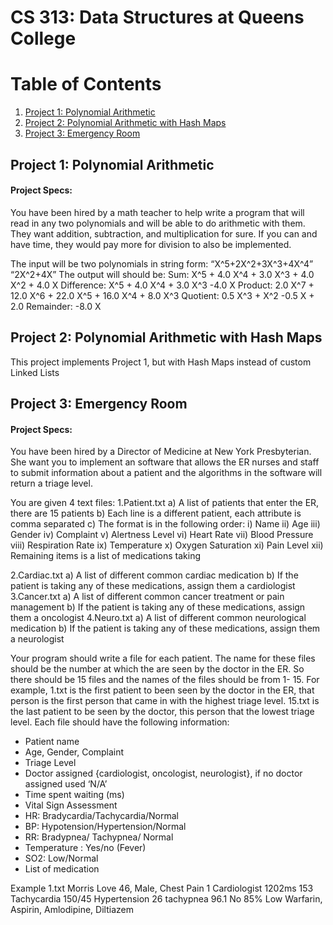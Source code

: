 
CS 313: Data Structures at Queens College
===

# Table of Contents
1. [Project 1: Polynomial Arithmetic](#Project-1)
2. [Project 2: Polynomial Arithmetic with Hash Maps](#Project-2)
3. [Project 3: Emergency Room](#Project-3)

## Project 1: Polynomial Arithmetic <a name="Project-1"></a>
#### Project Specs:

You have been hired by a math teacher to help write a program that will read in any two polynomials and will be able
to do arithmetic with them. They want addition, subtraction, and multiplication for sure. If you can and have time,
they would pay more for division to also be implemented.

The input will be two polynomials in string form:
“X^5+2X^2+3X^3+4X^4”
“2X^2+4X”
The output will should be:
Sum: X^5 + 4.0 X^4 + 3.0 X^3 + 4.0 X^2 + 4.0 X
Difference: X^5 + 4.0 X^4 + 3.0 X^3 -4.0 X
Product: 2.0 X^7 + 12.0 X^6 + 22.0 X^5 + 16.0 X^4 + 8.0 X^3
Quotient: 0.5 X^3 + X^2 -0.5 X + 2.0
Remainder: -8.0 X

## Project 2: Polynomial Arithmetic with Hash Maps <a name="Project-2"></a>
This project implements Project 1, but with Hash Maps instead of custom Linked Lists

## Project 3: Emergency Room <a name="Project-3"></a>
#### Project Specs:
You have been hired by a Director of Medicine at New York Presbyterian. She want you to implement
an software that allows the ER nurses and staff to submit information about a patient and the
algorithms in the software will return a triage level.

You are given 4 text files:
1.Patient.txt
a) A list of patients that enter the ER, there are 15 patients
b) Each line is a different patient, each attribute is comma separated
c) The format is in the following order:
i) Name
ii) Age
iii) Gender
iv) Complaint
v) Alertness Level
vi) Heart Rate
vii) Blood Pressure
viii) Respiration Rate
ix) Temperature
x) Oxygen Saturation
xi) Pain Level
xii) Remaining items is a list of medications taking

2.Cardiac.txt
a) A list of different common cardiac medication
b) If the patient is taking any of these medications, assign them a cardiologist
3.Cancer.txt
a) A list of different common cancer treatment or pain management
b) If the patient is taking any of these medications, assign them a oncologist
4.Neuro.txt
a) A list of different common neurological medication
b) If the patient is taking any of these medications, assign them a neurologist

Your program should write a file for each patient. The name for these files should be the number at
which the are seen by the doctor in the ER. So there should be 15 files and the names of the files should
be from 1- 15. For example, 1.txt is the first patient to been seen by the doctor in the ER, that person is
the first person that came in with the highest triage level. 15.txt is the last patient to be seen by the
doctor, this person that the lowest triage level.
Each file should have the following information:
- Patient name
- Age, Gender, Complaint
- Triage Level
- Doctor assigned {cardiologist, oncologist, neurologist}, if no doctor assigned used ‘N/A’
- Time spent waiting (ms)
- Vital Sign Assessment
- HR: Bradycardia/Tachycardia/Normal
- BP: Hypotension/Hypertension/Normal
- RR: Bradypnea/ Tachypnea/ Normal
- Temperature : Yes/no (Fever)
- SO2: Low/Normal
- List of medication


Example 1.txt
Morris Love
46, Male, Chest Pain
1
Cardiologist
1202ms
153 Tachycardia
150/45 Hypertension
26 tachypnea
96.1 No
85% Low
Warfarin, Aspirin, Amlodipine, Diltiazem











